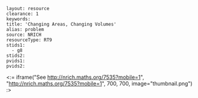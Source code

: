 ````
layout: resource
clearance: 1
keywords:
title: 'Changing Areas, Changing Volumes'
alias: problem
source: NRICH
resourceType: RT9
stids1: 
  - g8
stids2:
pvids1:
pvids2:

````

<:= iframe("See http://nrich.maths.org/7535?mobile=1", "http://nrich.maths.org/7535?mobile=1", 700, 700, image="thumbnail.png") :>

